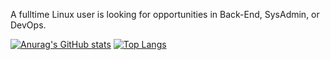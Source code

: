A fulltime Linux user is looking for opportunities in Back-End, SysAdmin, or DevOps. 

[![Anurag's GitHub stats](https://github-readme-stats.vercel.app/api?username=sonarypt&show_icons=true&theme=radical)](https://github.com/anuraghazra/github-readme-stats)
[![Top Langs](https://github-readme-stats.vercel.app/api/top-langs/?username=sonarypt&layout=compact)](https://github.com/anuraghazra/github-readme-stats)
